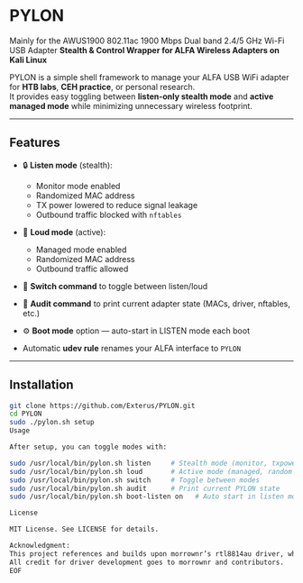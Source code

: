 # PYLON

Mainly for the AWUS1900 802.11ac 1900 Mbps Dual band 2.4/5 GHz Wi-Fi USB Adapter
**Stealth & Control Wrapper for ALFA Wireless Adapters on Kali Linux**

PYLON is a simple shell framework to manage your ALFA USB WiFi adapter for **HTB labs**, **CEH practice**, or personal research.  
It provides easy toggling between **listen-only stealth mode** and **active managed mode** while minimizing unnecessary wireless footprint.

---

## Features

- 🔒 **Listen mode** (stealth):
  - Monitor mode enabled
  - Randomized MAC address
  - TX power lowered to reduce signal leakage
  - Outbound traffic blocked with `nftables`

- 📡 **Loud mode** (active):
  - Managed mode enabled
  - Randomized MAC address
  - Outbound traffic allowed

- 🔀 **Switch command** to toggle between listen/loud
- 📑 **Audit command** to print current adapter state (MACs, driver, nftables, etc.)
- ⚙️ **Boot mode** option — auto-start in LISTEN mode each boot
- Automatic **udev rule** renames your ALFA interface to `PYLON`

---

## Installation

```bash
git clone https://github.com/Exterus/PYLON.git
cd PYLON
sudo ./pylon.sh setup
Usage

After setup, you can toggle modes with:

sudo /usr/local/bin/pylon.sh listen     # Stealth mode (monitor, txpower 10, random MAC, outbound blocked)
sudo /usr/local/bin/pylon.sh loud       # Active mode (managed, random MAC, outbound allowed)
sudo /usr/local/bin/pylon.sh switch     # Toggle between modes
sudo /usr/local/bin/pylon.sh audit      # Print current PYLON state
sudo /usr/local/bin/pylon.sh boot-listen on   # Auto start in listen mode at boot

License

MIT License. See LICENSE for details.

Acknowledgment:
This project references and builds upon morrownr’s rtl8814au driver, which is GPLv2 licensed.
All credit for driver development goes to morrownr and contributors.
EOF
